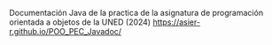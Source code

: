 Documentación Java de la practica de la asignatura de programación orientada a objetos de la UNED (2024) https://asier-r.github.io/POO_PEC_Javadoc/

